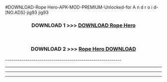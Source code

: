 #DOWNLOAD-Rope Hero-APK-MOD-PREMIUM-Unlocked-for A n d r o i d-[NO.ADS]-jig93 jig93 



<div align="center">

<h3>DOWNLOAD 1 >>> <a href="https://getmod2.web.app/?judul=Rope Hero">DOWNLOAD Rope Hero</a></h3><br>

<h3>DOWNLOAD 2 >>> <a href="https://getmod2.web.app/?judul=Rope Hero">Rope Hero DOWNLOAD </a></h3>

</div>
----------------------------------------------------------

----------------------------------------------------------

----------------------------------------------------------

----------------------------------------------------------



